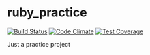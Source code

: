 # ruby_practice

[![Build Status](https://travis-ci.org/timfanda35/ruby_practice.svg?branch=master)](https://travis-ci.org/timfanda35/ruby_practice)
[![Code Climate](https://codeclimate.com/github/timfanda35/ruby_practice/badges/gpa.svg)](https://codeclimate.com/github/timfanda35/ruby_practice)
[![Test Coverage](https://codeclimate.com/github/timfanda35/ruby_practice/badges/coverage.svg)](https://codeclimate.com/github/timfanda35/ruby_practice/coverage)

Just a practice project

